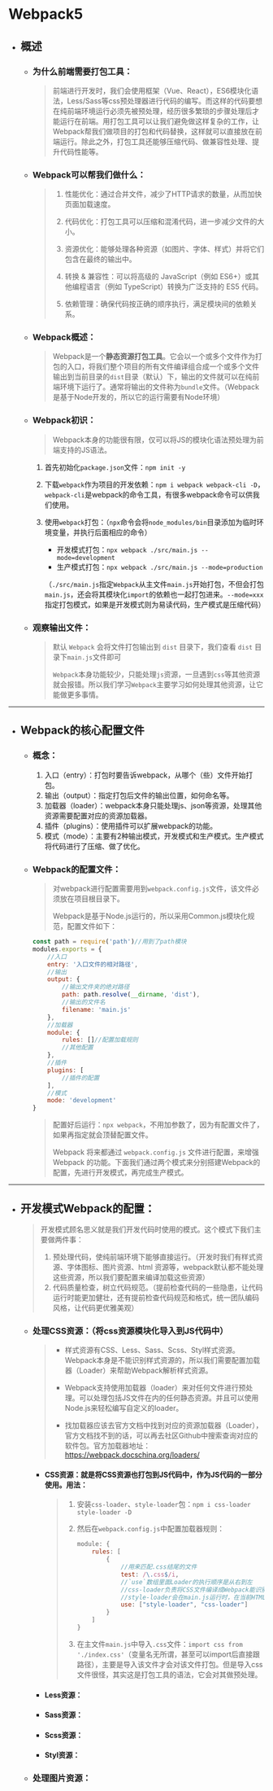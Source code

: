 # Webpack5

- ## 概述

  - ### 为什么前端需要打包工具：

    > 前端进行开发时，我们会使用框架（Vue、React），ES6模块化语法，Less/Sass等css预处理器进行代码的编写。而这样的代码要想在纯前端环境运行必须先被预处理，经历很多繁琐的步骤处理后才能运行在前端。用打包工具可以让我们避免做这样复杂的工作，让Webpack帮我们做项目的打包和代码替换，这样就可以直接放在前端运行。除此之外，打包工具还能够压缩代码、做兼容性处理、提升代码性能等。
  
  - ### Webpack可以帮我们做什么：
  
    > 1. 性能优化：通过合并文件，减少了HTTP请求的数量，从而加快页面加载速度。
    >
    > 2. 代码优化：打包工具可以压缩和混淆代码，进一步减少文件的大小。
    > 3. 资源优化：能够处理各种资源（如图片、字体、样式）并将它们包含在最终的输出中。
    > 4. 转换 & 兼容性：可以将高级的 JavaScript（例如 ES6+）或其他编程语言（例如 TypeScript）转换为广泛支持的 ES5 代码。
    > 5. 依赖管理：确保代码按正确的顺序执行，满足模块间的依赖关系。
  
  - ### Webpack概述：
  
    > Webpack是一个**静态资源打包工具**。它会以一个或多个文件作为打包的入口，将我们整个项目的所有文件编译组合成一个或多个文件输出到当前目录的`dist`目录（默认）下，输出的文件就可以在纯前端环境下运行了。通常将输出的文件称为`bundle`文件。（Webpack是基于Node开发的，所以它的运行需要有Node环境）
  
  - ### Webpack初识：
  
    > Webpack本身的功能很有限，仅可以将JS的模块化语法预处理为前端支持的JS语法。
  
    1. 首先初始化`package.json`文件：`npm init -y`
  
    2. 下载`webpack`作为项目的开发依赖：`npm i webpack webpack-cli -D`，`webpack-cli`是webpack的命令工具，有很多webpack命令可以供我们使用。
  
    3. 使用`webpack`打包：（`npx`命令会将`node_modules/bin`目录添加为临时环境变量，并执行后面相应的命令）
  
       - 开发模式打包：`npx webpack ./src/main.js --mode=development`
       - 生产模式打包：`npx webpack ./src/main.js --mode=production`
  
       （`./src/main.js`指定`Webpack`从主文件`main.js`开始打包，不但会打包`main.js`，还会将其模块化`import`的依赖也一起打包进来。`--mode=xxx`指定打包模式，如果是开发模式则为易读代码，生产模式是压缩代码）
  
  - ### 观察输出文件：
  
    > 默认 `Webpack` 会将文件打包输出到 `dist` 目录下，我们查看 `dist` 目录下`main.js`文件即可
    >
    > `Webpack`本身功能较少，只能处理`js`资源，一旦遇到`css`等其他资源就会报错。所以我们学习`Webpack`主要学习如何处理其他资源，让它能做更多事情。

------

- ## Webpack的核心配置文件

  - ### 概念：

    1. 入口（entry）：打包时要告诉webpack，从哪个（些）文件开始打包。
    2. 输出（output）：指定打包后文件的输出位置，如何命名等。
    3. 加载器（loader）：webpack本身只能处理js、json等资源，处理其他资源需要配置对应的资源加载器。
    4. 插件（plugins）：使用插件可以扩展webpack的功能。
    5. 模式（mode）：主要有2种输出模式，开发模式和生产模式。生产模式将代码进行了压缩、做了优化。

  - ### Webpack的配置文件：

    > 对webpack进行配置需要用到`webpack.config.js`文件，该文件必须放在项目根目录下。
    >
    > Webpack是基于Node.js运行的，所以采用Common.js模块化规范，配置文件如下：

    ```js
    const path = require('path')//用到了path模块
    modules.exports = {
    	//入口
        entry: '入口文件的相对路径',
    	//输出
        output: {
            //输出文件夹的绝对路径
        	path: path.resolve(__dirname, 'dist'),
        	//输出的文件名
        	filename: 'main.js'
        },
    	//加载器
        module: {
            rules: []//配置加载规则
            //其他配置
        },
    	//插件
        plugins: [
        	//插件的配置
        ],
    	//模式
        mode: 'development'
    }
    ```
    
    > 配置好后运行：`npx webpack`，不用加参数了，因为有配置文件了，如果再指定就会顶替配置文件。
    >
    > Webpack 将来都通过 `webpack.config.js` 文件进行配置，来增强 Webpack 的功能。下面我们通过两个模式来分别搭建Webpack的配置，先进行开发模式，再完成生产模式。

------

- ## 开发模式Webpack的配置：

  > 开发模式顾名思义就是我们开发代码时使用的模式。这个模式下我们主要做两件事：
  >
  > 1. 预处理代码，使纯前端环境下能够直接运行。（开发时我们有样式资源、字体图标、图片资源、html 资源等，webpack默认都不能处理这些资源，所以我们要配置来编译加载这些资源）
  > 2. 代码质量检查，树立代码规范。（提前检查代码的一些隐患，让代码运行时能更加健壮，还有提前检查代码规范和格式，统一团队编码风格，让代码更优雅美观）

  - ### 处理CSS资源：（将css资源模块化导入到JS代码中）

    > - 样式资源有CSS、Less、Sass、Scss、Styl样式资源。Webpack本身是不能识别样式资源的，所以我们需要配置加载器（Loader）来帮助Webpack解析样式资源。
    > - Webpack支持使用加载器（loader）来对任何文件进行预处理。可以处理包括JS文件在内的任何静态资源。并且可以使用Node.js来轻松编写自定义的loader。
    >
    > - 找加载器应该去官方文档中找到对应的资源加载器（Loader），官方文档找不到的话，可以再去社区Github中搜索查询对应的软件包。官方加载器地址：https://webpack.docschina.org/loaders/

    - #### CSS资源：就是将CSS资源也打包到JS代码中，作为JS代码的一部分使用。用法：

      > 1. 安装`css-loader`、`style-loader`包：`npm i css-loader style-loader -D`
      >
      > 2. 然后在`webpack.config.js`中配置加载器规则：
      >
      >    ```js
      >    module: {
      >        rules: [
      >            {
      >                //用来匹配.css结尾的文件
      >                test: /\.css$/i,
      >                //`use`数组里面Loader的执行顺序是从右到左
      >                //css-loader负责将CSS文件编译成Webpack能识别的CommonJS模块
      >                //style-loader会在main.js运行时，在当前HTML中动态创建一个style标签，里面放着				CSS模块的内容，这样CSS样式就会以style标签的形式在页面上生效
      >                use: ["style-loader", "css-loader"]
      >            }
      >        ]
      >    }
      >    ```
      >
      > 3. 在主文件`main.js`中导入`.css`文件：`import css from './index.css'`（变量名无所谓，甚至可以import后直接跟路径），主要是导入该文件才会对该文件打包。但是导入css文件很怪，其实这是打包工具的语法，它会对其做预处理。

    - #### Less资源：

    - #### Sass资源：

    - #### Scss资源：
  
    - #### Styl资源：
  
  - ### 处理图片资源：
